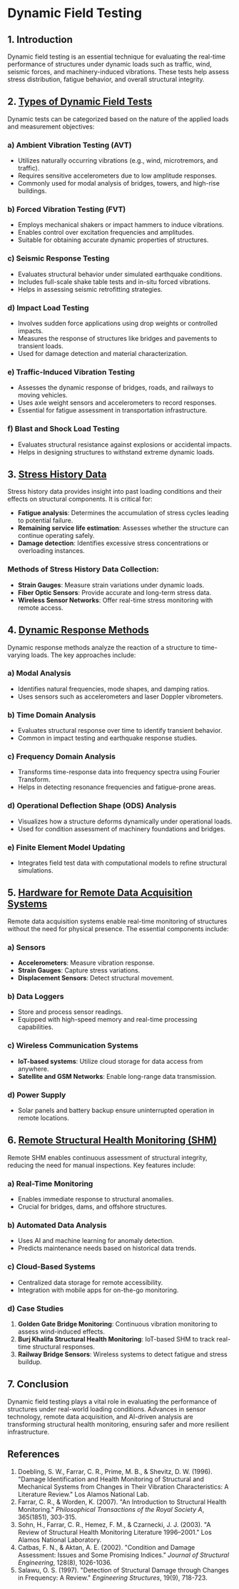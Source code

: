 # Dynamic Field Testing

## 1. Introduction
Dynamic field testing is an essential technique for evaluating the real-time performance of structures under dynamic loads such as traffic, wind, seismic forces, and machinery-induced vibrations. These tests help assess stress distribution, fatigue behavior, and overall structural integrity.

## 2. [Types of Dynamic Field Tests](Types_of_dynamic_field_tests.md)
Dynamic tests can be categorized based on the nature of the applied loads and measurement objectives:

### a) **Ambient Vibration Testing (AVT)**
- Utilizes naturally occurring vibrations (e.g., wind, microtremors, and traffic).
- Requires sensitive accelerometers due to low amplitude responses.
- Commonly used for modal analysis of bridges, towers, and high-rise buildings.

### b) **Forced Vibration Testing (FVT)**
- Employs mechanical shakers or impact hammers to induce vibrations.
- Enables control over excitation frequencies and amplitudes.
- Suitable for obtaining accurate dynamic properties of structures.

### c) **Seismic Response Testing**
- Evaluates structural behavior under simulated earthquake conditions.
- Includes full-scale shake table tests and in-situ forced vibrations.
- Helps in assessing seismic retrofitting strategies.

### d) **Impact Load Testing**
- Involves sudden force applications using drop weights or controlled impacts.
- Measures the response of structures like bridges and pavements to transient loads.
- Used for damage detection and material characterization.

### e) **Traffic-Induced Vibration Testing**
- Assesses the dynamic response of bridges, roads, and railways to moving vehicles.
- Uses axle weight sensors and accelerometers to record responses.
- Essential for fatigue assessment in transportation infrastructure.

### f) **Blast and Shock Load Testing**
- Evaluates structural resistance against explosions or accidental impacts.
- Helps in designing structures to withstand extreme dynamic loads.

## 3. [Stress History Data](Stress_history_data.md)
Stress history data provides insight into past loading conditions and their effects on structural components. It is critical for:
- **Fatigue analysis**: Determines the accumulation of stress cycles leading to potential failure.
- **Remaining service life estimation**: Assesses whether the structure can continue operating safely.
- **Damage detection**: Identifies excessive stress concentrations or overloading instances.

### Methods of Stress History Data Collection:
- **Strain Gauges**: Measure strain variations under dynamic loads.
- **Fiber Optic Sensors**: Provide accurate and long-term stress data.
- **Wireless Sensor Networks**: Offer real-time stress monitoring with remote access.

## 4. [Dynamic Response Methods](Dynamic_response_methods.md)
Dynamic response methods analyze the reaction of a structure to time-varying loads. The key approaches include:

### a) **Modal Analysis**
- Identifies natural frequencies, mode shapes, and damping ratios.
- Uses sensors such as accelerometers and laser Doppler vibrometers.

### b) **Time Domain Analysis**
- Evaluates structural response over time to identify transient behavior.
- Common in impact testing and earthquake response studies.

### c) **Frequency Domain Analysis**
- Transforms time-response data into frequency spectra using Fourier Transform.
- Helps in detecting resonance frequencies and fatigue-prone areas.

### d) **Operational Deflection Shape (ODS) Analysis**
- Visualizes how a structure deforms dynamically under operational loads.
- Used for condition assessment of machinery foundations and bridges.

### e) **Finite Element Model Updating**
- Integrates field test data with computational models to refine structural simulations.

## 5. [Hardware for Remote Data Acquisition Systems](Hardware_for_RDAS.md)
Remote data acquisition systems enable real-time monitoring of structures without the need for physical presence. The essential components include:

### a) **Sensors**
- **Accelerometers**: Measure vibration response.
- **Strain Gauges**: Capture stress variations.
- **Displacement Sensors**: Detect structural movement.

### b) **Data Loggers**
- Store and process sensor readings.
- Equipped with high-speed memory and real-time processing capabilities.

### c) **Wireless Communication Systems**
- **IoT-based systems**: Utilize cloud storage for data access from anywhere.
- **Satellite and GSM Networks**: Enable long-range data transmission.

### d) **Power Supply**
- Solar panels and battery backup ensure uninterrupted operation in remote locations.

## 6. [Remote Structural Health Monitoring (SHM)](Remote_SHM.md)
Remote SHM enables continuous assessment of structural integrity, reducing the need for manual inspections. Key features include:

### a) **Real-Time Monitoring**
- Enables immediate response to structural anomalies.
- Crucial for bridges, dams, and offshore structures.

### b) **Automated Data Analysis**
- Uses AI and machine learning for anomaly detection.
- Predicts maintenance needs based on historical data trends.

### c) **Cloud-Based Systems**
- Centralized data storage for remote accessibility.
- Integration with mobile apps for on-the-go monitoring.

### d) **Case Studies**
1. **Golden Gate Bridge Monitoring**: Continuous vibration monitoring to assess wind-induced effects.
2. **Burj Khalifa Structural Health Monitoring**: IoT-based SHM to track real-time structural responses.
3. **Railway Bridge Sensors**: Wireless systems to detect fatigue and stress buildup.

## 7. Conclusion
Dynamic field testing plays a vital role in evaluating the performance of structures under real-world loading conditions. Advances in sensor technology, remote data acquisition, and AI-driven analysis are transforming structural health monitoring, ensuring safer and more resilient infrastructure.

## References
1. Doebling, S. W., Farrar, C. R., Prime, M. B., & Shevitz, D. W. (1996). "Damage Identification and Health Monitoring of Structural and Mechanical Systems from Changes in Their Vibration Characteristics: A Literature Review." Los Alamos National Lab.
2. Farrar, C. R., & Worden, K. (2007). "An Introduction to Structural Health Monitoring." *Philosophical Transactions of the Royal Society A*, 365(1851), 303-315.
3. Sohn, H., Farrar, C. R., Hemez, F. M., & Czarnecki, J. J. (2003). "A Review of Structural Health Monitoring Literature 1996–2001." Los Alamos National Laboratory.
4. Catbas, F. N., & Aktan, A. E. (2002). "Condition and Damage Assessment: Issues and Some Promising Indices." *Journal of Structural Engineering*, 128(8), 1026-1036.
5. Salawu, O. S. (1997). "Detection of Structural Damage through Changes in Frequency: A Review." *Engineering Structures*, 19(9), 718-723.

